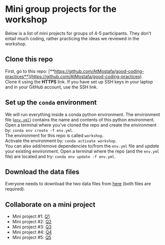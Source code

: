 # Mini group projects for the workshop

Below is a list of mini projects for groups of 4-5 participants. They don't entail much coding, rather practicing the ideas we reviewed in the workshop.

## Clone this repo

First, go to this repo: [**https://github.com/AtMostafa/good-coding-practices**](https://github.com/AtMostafa/good-coding-practices)  
Clone it using the **HTTPS** link.
If you have set up SSH keys in your laptop and in your GitHub account, use the SSH link.

## Set up the `conda` environment

We will run everything inside a conda python environment.
The environment file ([`env.yml`](/env.yml)) contains the name and contents of this python environment.  
Open a terminal where you've cloned the repo and create the environment by: `conda env create -f env.yml`.  
The environment for this repo is called `workshop`.  
Activate the environment by: `conda activate workshop`.  
You can also add/remove dependencies to/from the `env.yml` file and *update* your existing environment.
Open a terminal where the repo (and the `env.yml` file) are located and try: `conda env update -f env.yml`.

## Download the data files

Everyone needs to download the two data files from [here](https://osf.io/wnv3e/files/osfstorage) (both files are required).

## Collaborate on a mini project

- Mini project #1: [Q1](/workshop/projects/Q1.md)
- Mini project #2: [Q2](/workshop/projects/Q2.md)
- Mini project #3: [Q3](/workshop/projects/Q3.md)
- Mini project #4: [Q4](/workshop/projects/Q4.md)
- Mini project #5: [Q5](/workshop/projects/Q5.md)
